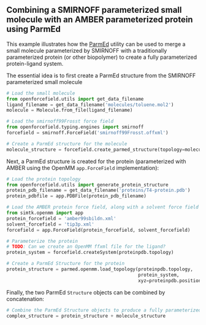 ## Combining a SMIRNOFF parameterized small molecule with an AMBER parameterized protein using ParmEd

This example illustrates how the [ParmEd](http://parmed.github.io/ParmEd/html/index.html) utility can be used to merge a small molecule parameterized by SMIRNOFF with a traditionally parameterized protein (or other biopolymer) to create a fully parameterized protein-ligand system.

The essential idea is to first create a ParmEd structure from the SMIRNOFF parameterized small molecule
```python
# Load the small molecule
from openforcefield.utils import get_data_filename
ligand_filename = get_data_filename('molecules/toluene.mol2')
molecule = Molecule.from_file(ligand_filename)

# Load the smirnoff99Frosst force field
from openforcefield.typing.engines import smirnoff
forcefield = smirnoff.ForceField('smirnoff99Frosst.offxml')

# Create a ParmEd structure for the molecule
molecule_structure = forcefield.create_parmed_structure(topology=molecule.to_topology(), positions=molecule.positions)
```
Next, a ParmEd structure is created for the protein (parameterized with AMBER using the OpenMM `app.ForceField` implementation):
```python
# Load the protein topology
from openforcefield.utils import generate_protein_structure
protein_pdb_filename = get_data_filename('proteins/T4-protein.pdb')
protein_pdbfile = app.PDBFile(protein_pdb_filename)

# Load the AMBER protein force field, along with a solvent force field
from simtk.openmm import app
protein_forcefield = 'amber99sbildn.xml'
solvent_forcefield = 'tip3p.xml'
forcefield = app.ForceField(protein_forcefield, solvent_forcefield)

# Parameterize the protein
# TODO: Can we create an OpenMM ffxml file for the ligand?
protein_system = forcefield.createSystem(proteinpdb.topology)

# Create a ParmEd Structure for the protein
protein_structure = parmed.openmm.load_topology(proteinpdb.topology,
                                                protein_system,
                                                xyz=proteinpdb.positions)
```
Finally, the two ParmEd `Structure` objects can be combined by concatenation:
```python
# Combine the ParmEd Structure objects to produce a fully parameterized complex
complex_structure = protein_structure + molecule_structure
```

